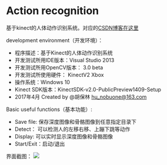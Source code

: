 # Action recognition

基于kinect的人体动作识别系统。对应的[CSDN博客在这里](http://blog.csdn.net/baolinq)

development environment（开发环境）：

* 程序描述：基于Kinect的人体动作识别系统
* 开发测试所用IDE版本：Visual Studio 2013
* 开发测试所用OpenCV版本：	3.0 beta
* 开发测试所使用硬件：	KinectV2 Xbox
* 操作系统：Windows 10
* Kinect SDK版本：KinectSDK-v2.0-PublicPreview1409-Setup 
* 2017年4月 Created by @胡保林  hu_nobuone@163.com

Basic useful functions（基本功能）:

 * Save file: 保存深度图像和骨骼图像到任意指定目录下
 * Detect： 可以检测人的左移右移、上蹦下跳等动作
 * Display: 可以实时显示深度图像和骨骼图像
 * Start/Exit：启动/退出

界面截图：
![](http://img.blog.csdn.net/20170930151014770?watermark/2/text/aHR0cDovL2Jsb2cuY3Nkbi5uZXQvYmFvbGlucQ==/font/5a6L5L2T/fontsize/400/fill/I0JBQkFCMA==/dissolve/70/gravity/Center)
